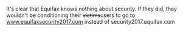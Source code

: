 It's clear that Equifax knows nothing about security. If they did, they wouldn't be conditioning their <strike>victims</strike>users to go to www.equifaxsecurity2017.com instead of security2017.equifax.com
